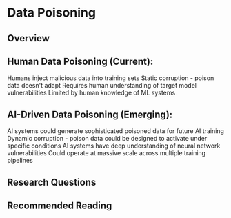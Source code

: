 # Data Poisoning

## Overview


## Human Data Poisoning (Current):

Humans inject malicious data into training sets
Static corruption - poison data doesn't adapt
Requires human understanding of target model vulnerabilities
Limited by human knowledge of ML systems

## AI-Driven Data Poisoning (Emerging):

AI systems could generate sophisticated poisoned data for future AI training
Dynamic corruption - poison data could be designed to activate under specific conditions
AI systems have deep understanding of neural network vulnerabilities
Could operate at massive scale across multiple training pipelines

<!-- ## Prerequisites

Check the roadmap for recommended prerequisites for this topic. -->

<!-- ## Resources

Resources and detailed content will be added soon. In the meantime, you can:

- Explore related topics in the curriculum
- Join the discussion in the community
- Contribute your own knowledge and resources

---

*Note: This is a placeholder page. Comprehensive content is under development.* -->

## Research Questions

## Recommended Reading